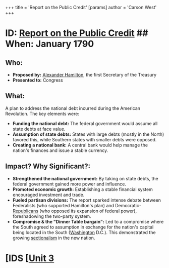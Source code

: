 +++
 title = 'Report on the Public Credit'
[params]
	author = 'Carson West'
+++
# ID: [Report on the Public Credit](./../report-on-the-public-credit/) ## When: January 1790
## Who: 
- **Proposed by:** [Alexander Hamilton](./../alexander-hamilton/), the first Secretary of the Treasury
- **Presented to:** Congress

## What: 
A plan to address the national debt incurred during the American Revolution.  The key elements were:
* **Funding the national debt:** The federal government would assume all state debts at face value.
* **Assumption of state debts:**  States with large debts (mostly in the North) favored this, while Southern states with smaller debts were opposed.
* **Creating a national bank:**  A central bank would help manage the nation's finances and issue a stable currency.

## Impact? Why Significant?: 
* **Strengthened the national government:**  By taking on state debts, the federal government gained more power and influence.
* **Promoted economic growth:**  Establishing a stable financial system encouraged investment and trade.
* **Fueled partisan divisions:** The report sparked intense debate between Federalists (who supported Hamilton's plan) and Democratic-[Republicans](./../republicans/) (who opposed its expansion of federal power), foreshadowing the two-party system. 
* **Compromise & the "Dinner Table bargain":** Led to a compromise where the South agreed to assumption in exchange for the nation's capital being located in the South ([Washington](./../washington/) D.C.). This demonstrated the growing [sectionalism](./../sectionalism/) in the new nation. 

# [IDS [[Unit 3](./../ids-[[unit-3/)